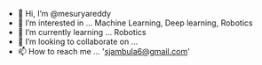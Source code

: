 - 👋 Hi, I’m @mesuryareddy
- 👀 I’m interested in ... Machine Learning, Deep learning, Robotics
- 🌱 I’m currently learning ... Robotics
- 💞️ I’m looking to collaborate on ... 
- 📫 How to reach me ... 'sjambula6@gmail.com'

<!---
mesuryareddy/mesuryareddy is a ✨ special ✨ repository because its `README.md` (this file) appears on your GitHub profile.
You can click the Preview link to take a look at your changes.
--->
